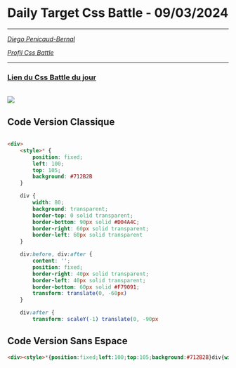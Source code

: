 # Daily Target Css Battle - 09/03/2024

<hr>

[<em>Diego Penicaud-Bernal</em>](https://github.com/Diego-PB)

[<em>Profil Css Battle</em>](https://cssbattle.dev/player/diegopb)

<hr>

### [Lien du Css Battle du jour](https://cssbattle.dev/play/TLYdjxiOBI0FqI6EpXtW)

<br>
<img src="https://firebasestorage.googleapis.com/v0/b/cssbattleapp.appspot.com/o/user%2Fummd3POvEDfFyeFvVdOMG3OOrwE2%2Ftargets%2Ftarget_IV5XxMP@2x.png?alt=media">

## Code Version Classique

```html

<div>
    <style>* {
        position: fixed;
        left: 100;
        top: 105;
        background: #712B2B
    }

    div {
        width: 80;
        background: transparent;
        border-top: 0 solid transparent;
        border-bottom: 90px solid #D04A4C;
        border-right: 60px solid transparent;
        border-left: 60px solid transparent
    }

    div:before, div:after {
        content: '';
        position: fixed;
        border-right: 40px solid transparent;
        border-left: 40px solid transparent;
        border-bottom: 60px solid #F79091;
        transform: translate(0, -60px)
    }

    div:after {
        transform: scaleY(-1) translate(0, -90px
```

## Code Version Sans Espace

```html
<div><style>*{position:fixed;left:100;top:105;background:#712B2B}div{width:80;background:transparent;border-top:0 solid transparent;border-bottom:90px solid#D04A4C;border-right:60px solid transparent;border-left:60px solid transparent}div:before,div:after{content:'';position:fixed;border-right:40px solid transparent;border-left:40px solid transparent;border-bottom:60px solid#F79091;transform:translate(0,-60px)}div:after{transform:scaleY(-1)translate(0,-90px
```